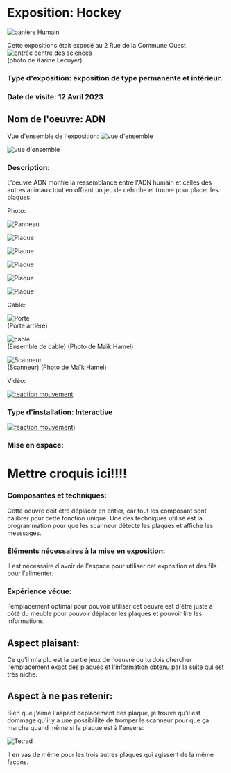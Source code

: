 # Exposition: Hockey

![banière Humain](/centre_sciences/media/humain/ADN_nom_exposition.jpg)

Cette expositions était exposé au 2 Rue de la Commune Ouest
![entrée centre des sciences](/centre_sciences/media/centre_des_sciences_entre.png) <br>
(photo de Karine Lecuyer)

### Type d'exposition: exposition de type permanente et intérieur.

### Date de visite: 12 Avril 2023

## Nom de l'oeuvre: ADN

Vue d'ensemble de l'exposition:
![vue d'ensemble](/centre_sciences/media/humain/ADN_vue_ensemble_vide.jpg) 

![vue d'ensemble](/centre_sciences/media/humain/ADN_vue_ensemble_plein.jpg) 

### Description: 
L'oeuvre ADN montre la ressemblance entre l'ADN humain et celles des autres animaux tout en offrant un jeu de cehrche et trouve pour placer les plaques.

Photo:

![Panneau](/centre_sciences/media/humain/ADN_panneau_information.jpg)

![Plaque](/centre_sciences/media/humain/ADN_plaque_SSB.jpg)

![Plaque](/centre_sciences/media/humain/ADN_plaque_aigle.jpg)

![Plaque](/centre_sciences/media/humain/ADN_plaque_chien.jpg)

![Plaque](/centre_sciences/media/humain/ADN_plaque_micro_champignon.jpg)

![Plaque](/centre_sciences/media/humain/ADN_plaque_mouche.jpg)

Cable:

![Porte](/centre_sciences/media/humain/ADN_porte_cable.jpg) <br>
(Porte arrière)

![cable](/centre_sciences/media/humain/ADN_cable_MH.png) <br>
(Ensemble de cable)
(Photo de Maïk Hamel)

![Scanneur](/centre_sciences/media/humain/ADN_scanneur_MH.png) <br>
(Scanneur)
(Photo de Maïk Hamel)

Vidéo:

[![reaction mouvement](http://img.youtube.com/vi/96q8DF_y0PM/0.jpg)](https://youtu.be/96q8DF_y0PM)

### Type d'installation: Interactive 

[![reaction mouvement](http://img.youtube.com/vi/96q8DF_y0PM/0.jpg)](https://youtu.be/96q8DF_y0PM))

### Mise en espace:


# Mettre croquis ici!!!!



### Composantes et techniques: 

Cette oeuvre doit être déplacer en entier, car tout les composant sont calibrer pour cette fonction unique.
Une des techniques utilisé est la programmation pour que les scanneur détecte les plaques et affiche les messsages.

### Éléments nécessaires à la mise en exposition:

Il est nécessaire d'avoir de l'espace pour utiliser cet exposition et des fils pour l'alimenter.

### Expérience vécue:

l'emplacement optimal pour pouvoir utiliser cet oeuvre est d'être juste a côté du meuble pour pouvoir déplacer les plaques et pouvoir lire les informations.


## Aspect plaisant:

Ce qu'il m'a plu est la partie jeux de l'oeuvre ou tu dois chercher l'emplacement exact des plaques et l'information obtenu par la suite qui est très niche.

## Aspect à ne pas retenir:

Bien que j'aime l'aspect déplacement des plaque, je trouve qu'il est dommage qu'il y a une possiblilité de tromper le scanneur pour que ça marche quand même si la plaque est à l'envers:

![Tetrad](/centre_sciences/media/humain/ADN_plaque_defaut.jpg)

Il en vas de même pour les trois autres plaques qui agissent de la même façons.
